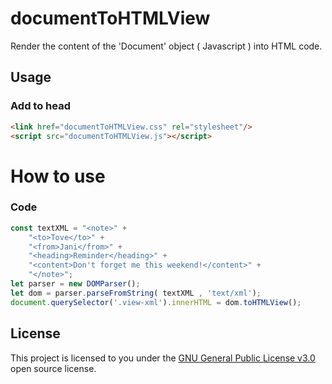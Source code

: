 # documentToHTMLView
Render the content of the 'Document' object ( Javascript ) into HTML code.

## Usage

### Add to head
```html
<link href="documentToHTMLView.css" rel="stylesheet"/>
<script src="documentToHTMLView.js"></script>
```

# How to use
### Code
```javascript
const textXML = "<note>" +
    "<to>Tove</to>" +
    "<from>Jani</from>" +
    "<heading>Reminder</heading>" +
    "<content>Don't forget me this weekend!</content>" +
    "</note>";
let parser = new DOMParser();
let dom = parser.parseFromString( textXML , 'text/xml');
document.querySelector('.view-xml').innerHTML = dom.toHTMLView();
```

## License

This project is licensed to you under the [GNU General Public License v3.0](./LICENSE) open source license.
